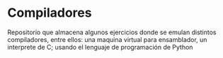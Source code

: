 # Compiladores
Repositorio que almacena algunos ejercicios donde se emulan distintos compiladores, entre ellos: una maquina virtual para ensamblador, un interprete de C; usando el lenguaje de programación de Python

